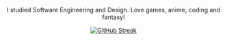 <p align="center">I studied Software Engineering and Design. Love games, anime, coding and fantasy!</p>
<p align="center">
  <a href="https://git.io/streak-stats"><img src="https://streak-stats.demolab.com?user=Jususs&theme=dark&border_radius=15&date_format=j%20M%5B%20Y%5D&card_width=500&card_height=200&fire=A880FF&ring=FF8F00&currStreakNum=A880FF&currStreakLabel=FF8F00&sideNums=A880FF&sideLabels=FF8F00" alt="GitHub Streak" /></a>
</p>
<!---
Jususs/Jususs is a ✨ special ✨ repository because its `README.md` (this file) appears on your GitHub profile.
You can click the Preview link to take a look at your changes.
--->
